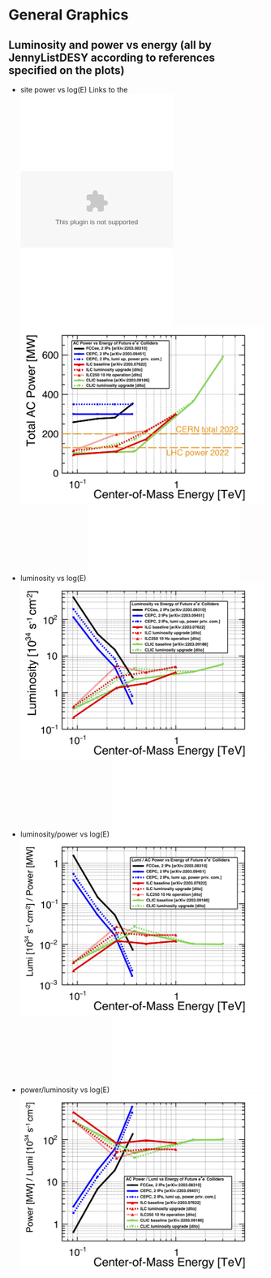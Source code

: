 # General Graphics

## Luminosity and power vs energy (all by JennyListDESY according to references specified on the plots)
- site power vs log(E) Links to the
![.pdf](figures/power_vs_logE_withLHCandCERN.pdf) ![.eps](figures/power_vs_logE_withLHCandCERN.eps) ![.C](figures/power_vs_logE_withLHCandCERN.C)
![This is a test](figures/power_vs_logE_withLHCandCERN.png)
- luminosity vs log(E)
![Link to the pdf](figures/lumi_vs_logE.pdf)
![This is a test](figures/lumi_vs_logE.png)
- luminosity/power vs log(E)
![Link to the pdf](figures/lumipower_vs_logE.pdf)
![This is a test](figures/lumipower_vs_logE.png)
- power/luminosity vs log(E)
![Link to the pdf](figures/powerlumi_vs_logE.pdf)
![This is a test](figures/powerlumi_vs_logE.png)

